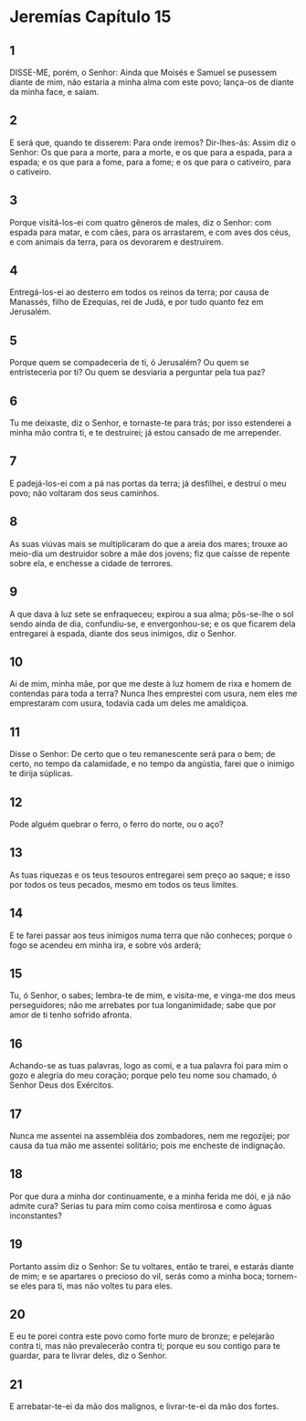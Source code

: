 # Jeremías Capítulo 15

## 1
DISSE-ME, porém, o Senhor: Ainda que Moisés e Samuel se pusessem diante de mim, não estaria a minha alma com este povo; lança-os de diante da minha face, e saiam.

## 2
E será que, quando te disserem: Para onde iremos? Dir-lhes-ás: Assim diz o Senhor: Os que para a morte, para a morte, e os que para a espada, para a espada; e os que para a fome, para a fome; e os que para o cativeiro, para o cativeiro.

## 3
Porque visitá-los-ei com quatro gêneros de males, diz o Senhor: com espada para matar, e com cães, para os arrastarem, e com aves dos céus, e com animais da terra, para os devorarem e destruírem.

## 4
Entregá-los-ei ao desterro em todos os reinos da terra; por causa de Manassés, filho de Ezequias, rei de Judá, e por tudo quanto fez em Jerusalém.

## 5
Porque quem se compadeceria de ti, ó Jerusalém? Ou quem se entristeceria por ti? Ou quem se desviaria a perguntar pela tua paz?

## 6
Tu me deixaste, diz o Senhor, e tornaste-te para trás; por isso estenderei a minha mão contra ti, e te destruirei; já estou cansado de me arrepender.

## 7
E padejá-los-ei com a pá nas portas da terra; já desfilhei, e destruí o meu povo; não voltaram dos seus caminhos.

## 8
As suas viúvas mais se multiplicaram do que a areia dos mares; trouxe ao meio-dia um destruidor sobre a mãe dos jovens; fiz que caísse de repente sobre ela, e enchesse a cidade de terrores.

## 9
A que dava à luz sete se enfraqueceu; expirou a sua alma; pôs-se-lhe o sol sendo ainda de dia, confundiu-se, e envergonhou-se; e os que ficarem dela entregarei à espada, diante dos seus inimigos, diz o Senhor.

## 10
Ai de mim, minha mãe, por que me deste à luz homem de rixa e homem de contendas para toda a terra? Nunca lhes emprestei com usura, nem eles me emprestaram com usura, todavia cada um deles me amaldiçoa.

## 11
Disse o Senhor: De certo que o teu remanescente será para o bem; de certo, no tempo da calamidade, e no tempo da angústia, farei que o inimigo te dirija súplicas.

## 12
Pode alguém quebrar o ferro, o ferro do norte, ou o aço?

## 13
As tuas riquezas e os teus tesouros entregarei sem preço ao saque; e isso por todos os teus pecados, mesmo em todos os teus limites.

## 14
E te farei passar aos teus inimigos numa terra que não conheces; porque o fogo se acendeu em minha ira, e sobre vós arderá;

## 15
Tu, ó Senhor, o sabes; lembra-te de mim, e visita-me, e vinga-me dos meus perseguidores; não me arrebates por tua longanimidade; sabe que por amor de ti tenho sofrido afronta.

## 16
Achando-se as tuas palavras, logo as comi, e a tua palavra foi para mim o gozo e alegria do meu coração; porque pelo teu nome sou chamado, ó Senhor Deus dos Exércitos.

## 17
Nunca me assentei na assembléia dos zombadores, nem me regozijei; por causa da tua mão me assentei solitário; pois me encheste de indignação.

## 18
Por que dura a minha dor continuamente, e a minha ferida me dói, e já não admite cura? Serias tu para mim como coisa mentirosa e como águas inconstantes?

## 19
Portanto assim diz o Senhor: Se tu voltares, então te trarei, e estarás diante de mim; e se apartares o precioso do vil, serás como a minha boca; tornem-se eles para ti, mas não voltes tu para eles.

## 20
E eu te porei contra este povo como forte muro de bronze; e pelejarão contra ti, mas não prevalecerão contra ti; porque eu sou contigo para te guardar, para te livrar deles, diz o Senhor.

## 21
E arrebatar-te-ei da mão dos malignos, e livrar-te-ei da mão dos fortes.

